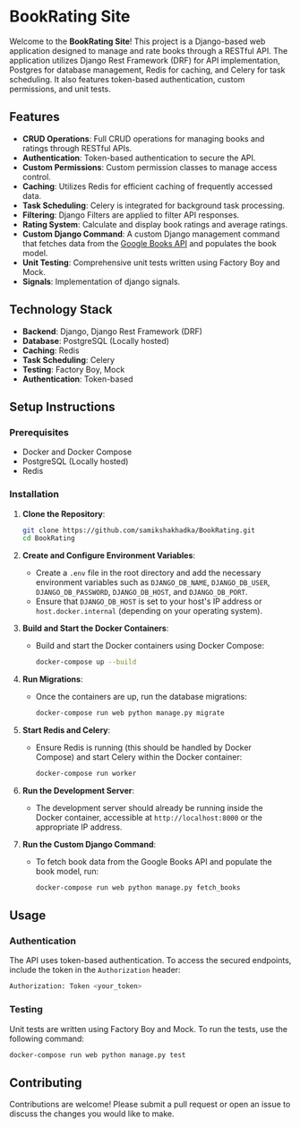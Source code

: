 

# BookRating Site

Welcome to the **BookRating Site**! This project is a Django-based web application designed to manage and rate books through a RESTful API. The application utilizes Django Rest Framework (DRF) for API implementation, Postgres for database management, Redis for caching, and Celery for task scheduling. It also features token-based authentication, custom permissions, and unit tests.

## Features

- **CRUD Operations**: Full CRUD operations for managing books and ratings through RESTful APIs.
- **Authentication**: Token-based authentication to secure the API.
- **Custom Permissions**: Custom permission classes to manage access control.
- **Caching**: Utilizes Redis for efficient caching of frequently accessed data.
- **Task Scheduling**: Celery is integrated for background task processing.
- **Filtering**: Django Filters are applied to filter API responses.
- **Rating System**: Calculate and display book ratings and average ratings.
- **Custom Django Command**: A custom Django management command that fetches data from the [Google Books API](https://www.googleapis.com/books/v1/volumes?q={query}&maxResults={max_results}) and populates the book model.
- **Unit Testing**: Comprehensive unit tests written using Factory Boy and Mock.
- **Signals**: Implementation of django signals.

## Technology Stack

- **Backend**: Django, Django Rest Framework (DRF)
- **Database**: PostgreSQL (Locally hosted)
- **Caching**: Redis
- **Task Scheduling**: Celery
- **Testing**: Factory Boy, Mock
- **Authentication**: Token-based

## Setup Instructions

### Prerequisites

- Docker and Docker Compose
- PostgreSQL (Locally hosted)
- Redis

### Installation

1. **Clone the Repository**:
   ```bash
   git clone https://github.com/samikshakhadka/BookRating.git
   cd BookRating
   ```

2. **Create and Configure Environment Variables**:
   - Create a `.env` file in the root directory and add the necessary environment variables such as `DJANGO_DB_NAME`, `DJANGO_DB_USER`, `DJANGO_DB_PASSWORD`, `DJANGO_DB_HOST`, and `DJANGO_DB_PORT`.
   - Ensure that `DJANGO_DB_HOST` is set to your host's IP address or `host.docker.internal` (depending on your operating system).

3. **Build and Start the Docker Containers**:
   - Build and start the Docker containers using Docker Compose:
     ```bash
     docker-compose up --build
     ```

4. **Run Migrations**:
   - Once the containers are up, run the database migrations:
     ```bash
     docker-compose run web python manage.py migrate
     ```

5. **Start Redis and Celery**:
   - Ensure Redis is running (this should be handled by Docker Compose) and start Celery within the Docker container:
     ```bash
     docker-compose run worker
     ```

6. **Run the Development Server**:
   - The development server should already be running inside the Docker container, accessible at `http://localhost:8000` or the appropriate IP address.

7. **Run the Custom Django Command**:
   - To fetch book data from the Google Books API and populate the book model, run:
     ```bash
     docker-compose run web python manage.py fetch_books
     ```

## Usage

### Authentication

The API uses token-based authentication. To access the secured endpoints, include the token in the `Authorization` header:
```bash
Authorization: Token <your_token>
```

### Testing

Unit tests are written using Factory Boy and Mock. To run the tests, use the following command:
```bash
docker-compose run web python manage.py test
```

## Contributing

Contributions are welcome! Please submit a pull request or open an issue to discuss the changes you would like to make.


